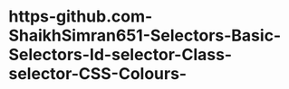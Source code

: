 # https-github.com-ShaikhSimran651-Selectors-Basic-Selectors-Id-selector-Class-selector-CSS-Colours-